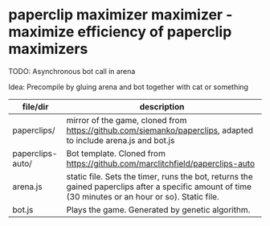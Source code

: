 # paperclip maximizer maximizer - maximize efficiency of paperclip maximizers

TODO: Asynchronous bot call in arena

Idea: Precompile by gluing arena and bot together with cat or something

| file/dir         | description                                                                                                                                          |
|------------------|------------------------------------------------------------------------------------------------------------------------------------------------------|
| paperclips/      | mirror of the game, cloned from https://github.com/siemanko/paperclips, adapted to include arena.js and bot.js                                       |
| paperclips-auto/ | Bot template. Cloned from https://github.com/marclitchfield/paperclips-auto                                                                          |
| arena.js         | static file. Sets the timer, runs the bot, returns the gained paperclips after a specific amount of time (30 minutes or an hour or so). Static file. |
| bot.js           | Plays the game. Generated by genetic algorithm.                                                                                                      |

